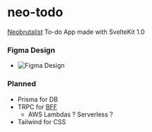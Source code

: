 # neo-todo
[Neobrutalist](https://hype4.academy/articles/design/neubrutalism-is-taking-over-web) To-do App made with SvelteKit 1.0

### Figma Design
- ![Figma Design](https://user-images.githubusercontent.com/32837010/208271045-09aaece1-5c61-40d6-856f-59100cad173a.png)

### Planned
- Prisma for DB
- TRPC for [BFF](https://learn.microsoft.com/en-us/azure/architecture/patterns/backends-for-frontends)
  -  AWS Lambdas ? Serverless ?
- Tailwind for CSS
